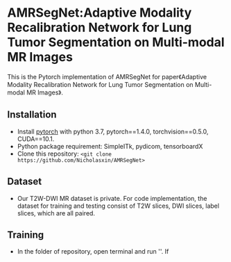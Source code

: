 # AMRSegNet:Adaptive Modality Recalibration Network for Lung Tumor Segmentation on Multi-modal MR Images
This is the Pytorch implementation of AMRSegNet for paper《Adaptive Modality Recalibration Network for Lung Tumor Segmentation on Multi-modal MR Images》.
  
## Installation
- Install [pytorch](https://pytorch.org/get-started/previous-versions/) with python 3.7, pytorch==1.4.0, torchvision==0.5.0, CUDA==10.1.
- Python package requirement: SimpleITk, pydicom, tensorboardX
- Clone this repository: `<git clone https://github.com/Nicholasxin/AMRSegNet>`

## Dataset
- Our T2W-DWI MR dataset is private. For code implementation, the dataset for training and testing consist of T2W slices, DWI slices, label slices, which are all paired. 
  
## Training
- In the folder of repository, open terminal and run '<python train.py>'. If 


